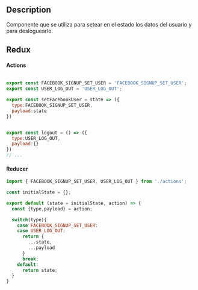 ## Description
Componente que se utiliza para setear en el estado los datos del usuario y para desloguearlo.

## Redux

#### Actions
```javascript

export const FACEBOOK_SIGNUP_SET_USER = 'FACEBOOK_SIGNUP_SET_USER';
export const USER_LOG_OUT = 'USER_LOG_OUT';

export const setFacebookUser = state => ({
  type:FACEBOOK_SIGNUP_SET_USER,
  payload:state
})


export const logout = () => ({
  type:USER_LOG_OUT,
  payload:{}
})
// ...
```

#### Reducer
```javascript
import { FACEBOOK_SIGNUP_SET_USER, USER_LOG_OUT } from './actions';

const initialState = {};

export default (state = initialState, action) => {
  const {type,payload} = action;

  switch(type){
    case FACEBOOK_SIGNUP_SET_USER:
    case USER_LOG_OUT:
      return {
        ...state,
        ...payload
      }
      break;
    default:
      return state;
  }
}
```
